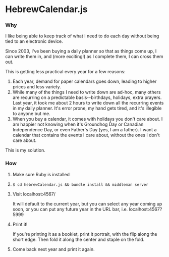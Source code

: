 # HebrewCalendar.js

### Why

I like being able to keep track of what I need to do each day without being tied to an electronic device.

Since 2003, I've been buying a daily planner so that as things come up,
I can write them in, and (more exciting!) as I complete them, I can cross them out.

This is getting less practical every year for a few reasons:

1. Each year, demand for paper calendars goes down, leading to higher prices and less variety.
2. While many of the things I need to write down are ad-hoc, many others are recurring on a predictable basis--birthdays, holidays, extra prayers.  Last year, it took me about 2 hours to write down all the recurring events in my daily planner.  It's error prone, my hand gets tired, and it's illegible to anyone but me.
3. When you buy a calendar, it comes with holidays you don't care about.  I am happier not knowing when it's Groundhog Day or Canadian Independence Day, or even Father's Day (yes, I am a father).  I want a calendar that contains the events I care about, without the ones I don't care about.

This is my solution.

### How

1. Make sure Ruby is installed

2. `$ cd hebrewCalendar.js && bundle install && middleman server`

3. Visit localhost:4567/

    It will default to the current year, but you can select any year coming up soon,
    or you can put any future year in the URL bar, i.e. localhost:4567?5999

4. Print it!

    If you're printing it as a booklet, print it portrait, with the flip along the short edge.
    Then fold it along the center and staple on the fold.

5. Come back next year and print it again.
